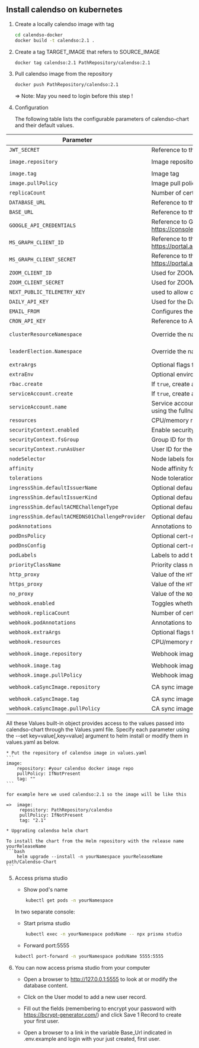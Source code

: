 ## Install calendso on kubernetes

1. Create a locally calendso image with tag

    ```bash
    cd calendso-docker
    docker build -t calendso:2.1 .
    ```

2.  Create a tag TARGET_IMAGE that refers to SOURCE_IMAGE

    ```bash
    docker tag calendso:2.1 PathRepository/calendso:2.1
    ```

3. Pull calendso image from the repository

    ```bash
    docker push PathRepository/calendso:2.1
    ```
    => Note: May you need to login before this step !

4. Configuration

    The following table lists the configurable parameters of calendso-chart and their default values.
    
| Parameter | Description | Default |
| --------- | ----------- | ------- |
| `JWT_SECRET` | Reference to the secret to be used when pulling images | `[]` |
| `image.repository` | Image repository | `quay.io/jetstack/cert-manager-controller` |
| `image.tag` | Image tag | `v0.6.2` |
| `image.pullPolicy` | Image pull policy | `IfNotPresent` |
| `replicaCount`  | Number of cert-manager replicas  | `1` |
| `DATABASE_URL` | Reference to the url of the database | `[]` |
| `BASE_URL` | Reference to the url of calendso application after its installation | `[]` |
| `GOOGLE_API_CREDENTIALS` | Reference to Google API credentials. You can get this from https://console.cloud.google.com/apis/dashboard | `[]` |
| `MS_GRAPH_CLIENT_ID` | Reference to the application (client) ID from https://portal.azure.com/#blade/Microsoft_AAD_IAM/ActiveDirectoryMenuBlade/RegisteredApps | `[]` |
| `MS_GRAPH_CLIENT_SECRET` | Reference to the application (SecretClient) ID from https://portal.azure.com/#blade/Microsoft_AAD_IAM/ActiveDirectoryMenuBlade/RegisteredApps  | `[]` |
| `ZOOM_CLIENT_ID` | Used for ZOOM integration, you can get this from https://marketplace.zoom.us/ | `[]` |
| `ZOOM_CLIENT_SECRET` | Used for ZOOM integration, you can get this from https://marketplace.zoom.us/ | `[]` |
| `NEXT_PUBLIC_TELEMETRY_KEY` | used to allow calendso to collect anonymous usage | `[]` |
| `DAILY_API_KEY` | Used for the Daily integration | `[]` |
| `EMAIL_FROM` | Configures the global From: header whilst sending emails. | `[]` |
| `CRON_API_KEY` | Reference to ApiKey for cronjobs | `[]` |
| `clusterResourceNamespace` | Override the namespace used to store DNS provider credentials etc. for ClusterIssuer resources | Same namespace as cert-manager pod
| `leaderElection.Namespace` | Override the namespace used to store the ConfigMap for leader election | Same namespace as cert-manager pod
| `extraArgs` | Optional flags for cert-manager | `[]` |
| `extraEnv` | Optional environment variables for cert-manager | `[]` |
| `rbac.create` | If `true`, create and use RBAC resources | `true` |
| `serviceAccount.create` | If `true`, create a new service account | `true` |
| `serviceAccount.name` | Service account to be used. If not set and `serviceAccount.create` is `true`, a name is generated using the fullname template |  |
| `resources` | CPU/memory resource requests/limits | |
| `securityContext.enabled` | Enable security context | `false` |
| `securityContext.fsGroup` | Group ID for the container | `1001` |
| `securityContext.runAsUser` | User ID for the container | `1001` |
| `nodeSelector` | Node labels for pod assignment | `{}` |
| `affinity` | Node affinity for pod assignment | `{}` |
| `tolerations` | Node tolerations for pod assignment | `[]` |
| `ingressShim.defaultIssuerName` | Optional default issuer to use for ingress resources |  |
| `ingressShim.defaultIssuerKind` | Optional default issuer kind to use for ingress resources |  |
| `ingressShim.defaultACMEChallengeType` | Optional default challenge type to use for ingresses using ACME issuers |  |
| `ingressShim.defaultACMEDNS01ChallengeProvider` | Optional default DNS01 challenge provider to use for ingresses using ACME issuers with DNS01 |  |
| `podAnnotations` | Annotations to add to the cert-manager pod | `{}` |
| `podDnsPolicy` | Optional cert-manager pod [DNS policy](https://kubernetes.io/docs/concepts/services-networking/dns-pod-service/#pods-dns-policy) |  |
| `podDnsConfig` | Optional cert-manager pod [DNS configurations](https://kubernetes.io/docs/concepts/services-networking/dns-pod-service/#pods-dns-config) |  |
| `podLabels` | Labels to add to the cert-manager pod | `{}` |
| `priorityClassName`| Priority class name for cert-manager and webhook pods | `""` |
| `http_proxy` | Value of the `HTTP_PROXY` environment variable in the cert-manager pod | |
| `https_proxy` | Value of the `HTTPS_PROXY` environment variable in the cert-manager pod | |
| `no_proxy` | Value of the `NO_PROXY` environment variable in the cert-manager pod | |
| `webhook.enabled` | Toggles whether the validating webhook component should be installed | `true` |
| `webhook.replicaCount` | Number of cert-manager webhook replicas | `1` |
| `webhook.podAnnotations` | Annotations to add to the webhook pods | `{}` |
| `webhook.extraArgs` | Optional flags for cert-manager webhook component | `[]` |
| `webhook.resources` | CPU/memory resource requests/limits for the webhook pods | |
| `webhook.image.repository` | Webhook image repository | `quay.io/jetstack/cert-manager-webhook` |
| `webhook.image.tag` | Webhook image tag | `v0.6.2` |
| `webhook.image.pullPolicy` | Webhook image pull policy | `IfNotPresent` |
| `webhook.caSyncImage.repository` | CA sync image repository | `quay.io/munnerz/apiextensions-ca-helper` |
| `webhook.caSyncImage.tag` | CA sync image tag | `v0.1.0` |
| `webhook.caSyncImage.pullPolicy` | CA sync image pull policy | `IfNotPresent` |

 All these Values built-in object provides access to the values passed into calendso-chart through the Values.yaml file.
Specify each parameter using the --set key=value[,key=value] argument to helm install or modify them in values.yaml as below.

    * Put the repository of calendso image in values.yaml
    ```
    image:
        repository: #your calendso docker image repo
        pullPolicy: IfNotPresent
        tag: ""
    ```

    for example here we used calendso:2.1 so the image will be like this

    =>  image:
         repository: PathRepository/calendso
         pullPolicy: IfNotPresent
         tag: "2.1"

    * Upgrading calendso helm chart

    To install the chart from the Helm repository with the release name yourReleaseName
    ```bash
        helm upgrade --install -n yourNamespace yourReleaseName path/Calendso-Chart
    ```
5. Access prisma studio
 
    * Show pod's name
    ```bash
        kubectl get pods -n yourNamespace
    ```
    In two separate console:

    * Start prisma studio
    ```bash
        kubectl exec -n yourNamespace podsName -- npx prisma studio
    ```
    
    * Forward port:5555
    ```bash
    kubectl port-forward -n yourNamespace podsName 5555:5555
    ```
6. You can now access prisma studio from your computer

    * Open a browser to http://127.0.0.1:5555 to look at or modify the database content.
    
    * Click on the User model to add a new user record.

    * Fill out the fields (remembering to encrypt your password with https://bcrypt-generator.com/) and click Save 1 Record to create your first user.

    * Open a browser to a link in the variable Base_Url indicated in .env.example and login with your just created, first user.
